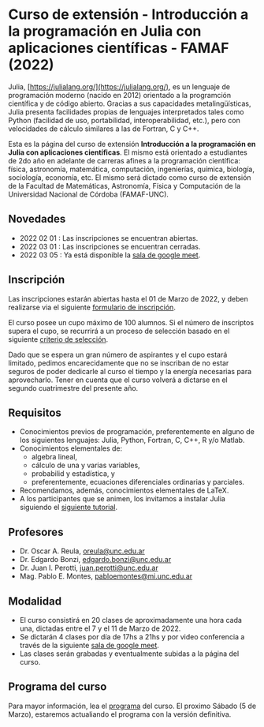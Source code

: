 # Curso de extensión - Introducción a la programación en Julia con aplicaciones científicas - FAMAF (2022)

Julia, [https://julialang.org/](https://julialang.org/), es un lenguaje de programación moderno (nacido en 2012) orientado a la programción científica y de código abierto.
Gracias a sus capacidades metalingüísticas, Julia presenta facilidades propias de lenguajes interpretados tales como Python (facilidad de uso, portabilidad, interoperabilidad, etc.), pero con velocidades de cálculo similares a las de Fortran, C y C++.

Esta es la página del curso de extensión **Introducción a la programación en Julia con aplicaciones científicas**.
El mismo está orientado a estudiantes de 2do año en adelante de carreras afines a la programación científica: física, astronomía, matemática, computación, ingenierías, química, biología, sociología, economía, etc.
El mismo será dictado como curso de extensión de la Facultad de Matemáticas, Astronomía, Física y Computación de la Universidad Nacional de Córdoba (FAMAF-UNC).

## Novedades

- 2022 02 01 : Las inscripciones se encuentran abiertas.
- 2022 03 01 : Las inscripciones se encuentran cerradas.
- 2022 03 05 : Ya está disponible la [sala de google meet][ref-sala-meet].

## Inscripción

Las inscripciones estarán abiertas hasta el 01 de Marzo de 2022, y deben realizarse via el siguiente [formulario de inscripción](https://forms.gle/ZA4ByWUeiuWrY6vp9).

El curso posee un cupo máximo de 100 alumnos. Si el número de inscriptos supera el cupo, se recurrirá a un proceso de selección basado en el siguiente [criterio de selección](https://docs.google.com/document/d/10OwpXtlybIlmYAKn5CIKOpll0pWEm1MmwwdrGSvHiSw/edit?usp=sharing).

Dado que se espera un gran número de aspirantes y el cupo estará limitado, pedimos encarecidamente que no se inscriban de no estar seguros de poder dedicarle al curso el tiempo y la energía necesarias para aprovecharlo.
Tener en cuenta que el curso volverá a dictarse en el segundo cuatrimestre del presente año.

## Requisitos

- Conocimientos previos de programación, preferentemente en alguno de los siguientes lenguajes: Julia, Python, Fortran, C, C++, R y/o Matlab.
- Conocimientos elementales de:
  - algebra lineal, 
  - cálculo de una y varias variables,
  - probabilid y estadística, y
  - preferentemente, ecuaciones diferenciales ordinarias y parciales.
- Recomendamos, además, conocimientos elementales de LaTeX.
- A los participantes que se animen, los invitamos a instalar Julia siguiendo el [siguiente tutorial](https://github.com/jipphysics/curso-extension-julia-famaf-2021/blob/main/tutoriales/instalacion.md).

## Profesores

- Dr. Oscar A. Reula, [oreula@unc.edu.ar](oreula@unc.edu.ar)
- Dr. Edgardo Bonzi, [edgardo.bonzi@unc.edu.ar](edgardo.bonzi@unc.edu.ar)
- Dr. Juan I. Perotti, [juan.perotti@unc.edu.ar](juan.perotti@unc.edu.ar)
- Mag. Pablo E. Montes, [pabloemontes@mi.unc.edu.ar](pabloemontes@mi.unc.edu.ar)

## Modalidad

- El curso consistirá en 20 clases de aproximadamente una hora cada una, dictadas entre el 7 y el 11 de Marzo de 2022.
- Se dictarán 4 clases por día de 17hs a 21hs y por video conferencia a través de la siguiente [sala de google meet][ref-sala-meet].
- Las clases serán grabadas y eventualmente subidas a la página del curso.

## Programa del curso

Para mayor información, lea el [programa](https://drive.google.com/file/d/1zA6QPqySAWARbmPa0FL3_T_1gai1F8Vt/view?usp=sharing) del curso.
El proximo Sábado (5 de Marzo), estaremos actualiando el programa con la versión definitiva.

[ref-sala-meet]: https://meet.google.com/rde-pxtw-jeq
